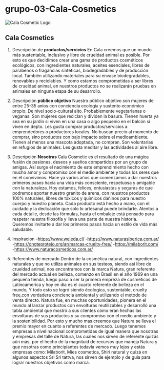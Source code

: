 # grupo-03-Cala-Cosmetics
![Cala Cosmetic Logo](/Desing/logoCala.png)
## Cala Cosmetics

1. Descripción de **productos/servicios**
En Cala creemos que un mundo más sustentable, inclusivo y libre de crueldad animal es posible.
Por esto es que decidimos crear una gama de productos cosméticos ecológicos, con ingredientes naturales, aceites esenciales, libres de parabenos o fragancias sintéticas, biodegradables y de producción local. También utilizando materiales para su envase biodegradables, renovables y reciclables. Y como estamos comprometidas a ser libres de crueldad animal, en nuestros productos no se realizarán pruebas en animales en ninguna etapa de su desarrollo. 

2. Descripción **público objetivo**
Nuestro público objetivo son mujeres de entre 25-35 anios con conciencia ecología y sustento económico propio. De nivel socio-cultural alto. 
Probablemente vegetarianas o veganas. Son mujeres que reciclan y dividen la basura.
Tienen huerta ya sea en su jardín si viven en una casa o algo pequenio en el balcón si viven en depto.
Les gusta comprar productos/servicios a emprendedores o productores locales.
No buscan precio al momento de comprar, sino productos con bajo impacto sobre el medioambiente.
Tienen al menos una mascota adoptada, no compran. Son voluntarias en refugios de animales.
Les gusta meditar y las actividades al aire libre. 

3. Descripción **Nosotras**
Cala Cosmetic es el resultado de una mágica fusión de pasiones, deseos y sueños compartidos por un grupo de amigas. Así surge el nacimiento de este emprendimiento hecho con mucho amor y compromiso con el medio ambiente y todos los seres que en él convivimos. Hace ya varios años que comenzamos a dar nuestros primeros pasos hacia una vida más consciente, respetuosa y amigable con la naturaleza. Hoy estamos, felices, entusiastas y seguras de que podremos aportar nuestro granito de arena, con nuestros productos 100% naturales, libres de tóxicos y químicos dañinos para nuestro cuerpo y nuestro planeta.
Cada producto está hecho a mano, con el cuidado y la dedicación que solo lo artesanal puede brindarte. Atentos a cada detalle, desde las fórmulas, hasta el embalaje está pensado para respetar nuestra filosofía y lleva una parte de nuestra historia.
Queremos invitarte a dar los primeros pasos hacia un estilo de vida más saludable.

4. Inspiracion
    -https://www.weleda.cl/
    -https://www.naturasiberica.com.ar/
    -https://ongteprotejo.org/ar/marcas-cruelty-free/
    -https://milaborit.com/
    -https://www.naturacosmeticos.com.ar/

5. Referentes de mercado
Dentro de la cosmética natural, con ingredientes naturales y que no utiliza animales en sus testeos, siendo así libre de crueldad animal, nos encontramos con la marca Natura, gran referente del mercado actual en belleza, comenzo en Brasil en el año 1969 en una pequeña tienda, luego paso a ser la primera empreza de cosmeticos de Latinoamerica  y hoy en dia es el cuarto referente de belleza en el mundo, Y todo esto se logró siendo écologica, sustentable, cruelty free,con verdadera  conciencia ambiental y utilizando el metodo de venta directo.
Natura fue, en muchas oportunidades, pionera en el mundo al lanzar productos con envolturas reutilizables y desarrolló una tabla ambiental que mostró a sus clientes cómo eran hechas las envolturas de sus productos y su compromiso con el medio ambiente y la sostenibilidad. Por esto y mucho mas creemos que Natura se lleva el premio mayor en cuanto a referentes de mercado.
Luego tenemos empresas a nivel nacional comprometidas de igual manera que nosotras y empresas del talle de Natura, las cuales nos sirven de referente quizás aún más, por el hecho de la magnituid de recursos que maneja Natura y que nosotras como principiantes todavía vemos muy lejos y estás empresas como: Milaborit, Mies cosmetica, Shiri natural y quizá en algunos aspectos Sri Sri tattva, nos sirven de ejemplo y de guia para lograr nuestros objetivos como marca.